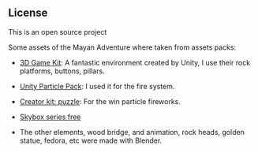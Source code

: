 ## License

This is an open source project

Some assets of the Mayan Adventure where taken from assets packs:
- [3D Game Kit](https://assetstore.unity.com/packages/templates/tutorials/3d-game-kit-115747): A fantastic environment created by Unity, I use their rock platforms, buttons, pillars.
- [Unity Particle Pack](https://assetstore.unity.com/packages/essentials/tutorial-projects/unity-particle-pack-127325): I used it for the fire system.
- [Creator kit: puzzle](https://assetstore.unity.com/packages/templates/tutorials/creator-kit-puzzle-149311): For the win particle fireworks.
- [Skybox series free](https://assetstore.unity.com/packages/2d/textures-materials/sky/skybox-series-free-103633)

- The other elements, wood bridge, and animation, rock heads, golden statue, fedora, etc were made with Blender.

